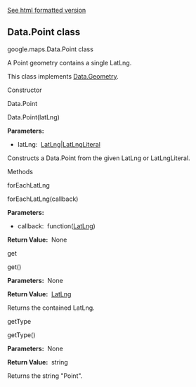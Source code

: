 [See html formatted version](https://huasofoundries.github.io/google-maps-documentation/Data.Point.html)


Data.Point class
----------------

google.maps.Data.Point class

A Point geometry contains a single LatLng.

This class implements [Data.Geometry](https://github.com/amenadiel/google-maps-documentation/blob/master/docs/Data.Geometry.md).

Constructor

Data.Point

Data.Point(latLng)

**Parameters:** 

*   latLng:  [LatLng](https://github.com/amenadiel/google-maps-documentation/blob/master/docs/LatLng.md)|[LatLngLiteral](https://github.com/amenadiel/google-maps-documentation/blob/master/docs/LatLngLiteral.md)

Constructs a Data.Point from the given LatLng or LatLngLiteral.

Methods

forEachLatLng

forEachLatLng(callback)

**Parameters:** 

*   callback:  function([LatLng](https://github.com/amenadiel/google-maps-documentation/blob/master/docs/LatLng.md))

**Return Value:**  None

get

get()

**Parameters:**  None

**Return Value:**  [LatLng](https://github.com/amenadiel/google-maps-documentation/blob/master/docs/LatLng.md)

Returns the contained LatLng.

getType

getType()

**Parameters:**  None

**Return Value:**  string

Returns the string "Point".